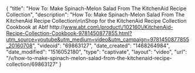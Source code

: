 {
    "title": "How To: Make Spinach-Melon Salad From The KitchenAid Recipe Collection",
    "description": "How To: Make Spinach-Melon Salad From The KitchenAid Recipe Collection\n\nShop for the KitchenAid Recipe Collection Cookbook at Abt! http:\/\/www.abt.com\/product\/102160\/KitchenAid-Recipe-Collection-Cookbook-9781450877855.html?utm_source=youtube&utm_medium=video&utm_campaign=9781450877855_20160708",
    "videoid": "69863127",
    "date_created": "1468264984",
    "date_modified": "1516052180",
    "type": "captivate",
    "layout": "video",
    "url": "\/v\/how-to-make-spinach-melon-salad-from-the-kitchenaid-recipe-collection\/69863127"
}